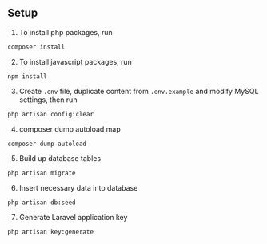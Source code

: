 ## Setup
1. To install php packages, run
```
composer install
```

2. To install javascript packages, run
```
npm install
```

3. Create ```.env``` file, duplicate content from ```.env.example``` and modify MySQL settings, then run 
```
php artisan config:clear
```

4. composer dump autoload map
```
composer dump-autoload
```

5. Build up database tables
```
php artisan migrate
```

6. Insert necessary data into database
```
php artisan db:seed
```

7. Generate Laravel application key
```
php artisan key:generate
```